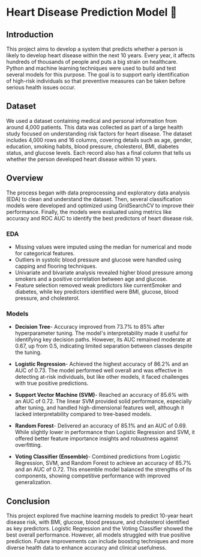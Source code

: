 # Heart Disease Prediction Model 💓 

## Introduction
This project aims to develop a system that predicts whether a person is likely to develop heart disease within the next 10 years. Every year, it affects hundreds of thousands of people and puts a big strain on healthcare. Python and machine learning techniques were used to build and test several models for this purpose. The goal is to support early identification of high-risk individuals so that preventive measures can be taken before serious health issues occur.

## Dataset
We used a dataset containing medical and personal information from around 4,000 patients. This data was collected as part of a large health study focused on understanding risk factors for heart disease. The dataset includes 4,000 rows and 16 columns, covering details such as age, gender, education, smoking habits, blood pressure, cholesterol, BMI, diabetes status, and glucose levels. Each record also has a final column that tells us whether the person developed heart disease within 10 years. 

## Overview
The process began with data preprocessing and exploratory data analysis (EDA) to clean and understand the dataset. Then, several classification models were developed and optimized using GridSearchCV to improve their performance. Finally, the models were evaluated using metrics like accuracy and ROC AUC to identify the best predictors of heart disease risk.

### EDA
- Missing values were imputed using the median for numerical and mode for categorical features.
- Outliers in systolic blood pressure and glucose were handled using capping and flooring techniques.
- Univariate and bivariate analysis revealed higher blood pressure among smokers and a positive correlation between age and glucose.
- Feature selection removed weak predictors like currentSmoker and diabetes, while key predictors identified were BMI, glucose, blood pressure, and cholesterol.

### Models
- **Decision Tree**- Accuracy improved from 73.7% to 85% after hyperparameter tuning. The model's interpretability made it useful for identifying key decision paths. However, its AUC remained moderate at 0.67, up from 0.5, indicating limited separation between classes despite the tuning.

- **Logistic Regression**- Achieved the highest accuracy of 86.2% and an AUC of 0.73. The model performed well overall and was effective in detecting at-risk individuals, but like other models, it faced challenges with true positive predictions.

- **Support Vector Machine (SVM)**- Reached an accuracy of 85.6% with an AUC of 0.72. The linear SVM provided solid performance, especially after tuning, and handled high-dimensional features well, although it lacked interpretability compared to tree-based models.

- **Random Forest**- Delivered an accuracy of 85.1% and an AUC of 0.69. While slightly lower in performance than Logistic Regression and SVM, it offered better feature importance insights and robustness against overfitting.

- **Voting Classifier (Ensemble)**- Combined predictions from Logistic Regression, SVM, and Random Forest to achieve an accuracy of 85.7% and an AUC of 0.72. This ensemble model balanced the strengths of its components, showing competitive performance with improved generalization.

## Conclusion
This project explored five machine learning models to predict 10-year heart disease risk, with BMI, glucose, blood pressure, and cholesterol identified as key predictors. Logistic Regression and the Voting Classifier showed the best overall performance. However, all models struggled with true positive prediction. Future improvements can include boosting techniques and more diverse health data to enhance accuracy and clinical usefulness.
